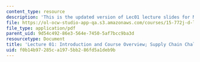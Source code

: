 ```yaml
---
content_type: resource
description: 'This is the updated version of Lec01 lecture slides for MIT course 15.772f14. '
file: https://ol-ocw-studio-app-qa.s3.amazonaws.com/courses/15-772j-d-lab-supply-chains-fall-2014/f0b14b97285ca1975bb286fd5a1deb9b_MIT15_772JF14_Lec01.pdf
file_type: application/pdf
parent_uid: 9d54c492-86e3-564e-7450-5af7bcc9ba3d
resourcetype: Document
title: 'Lecture 01: Introduction and Course Overview; Supply Chain Challenges'
uid: f0b14b97-285c-a197-5bb2-86fd5a1deb9b
---
```

